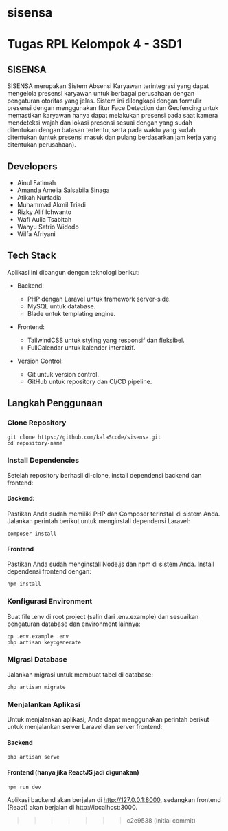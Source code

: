 # sisensa
Tugas RPL Kelompok 4 - 3SD1
=======
## SISENSA

SISENSA merupakan Sistem Absensi Karyawan terintegrasi yang dapat mengelola presensi karyawan untuk berbagai perusahaan dengan pengaturan otoritas yang jelas. Sistem ini dilengkapi dengan formulir presensi dengan menggunakan fitur Face Detection dan Geofencing untuk memastikan karyawan hanya dapat melakukan presensi pada saat kamera mendeteksi wajah dan lokasi presensi sesuai dengan yang sudah ditentukan dengan batasan tertentu, serta pada waktu yang sudah ditentukan (untuk presensi masuk dan pulang berdasarkan jam kerja yang ditentukan perusahaan).

## Developers 

-   Ainul Fatimah
-   Amanda Amelia Salsabila Sinaga
-   Atikah Nurfadia
-   Muhammad Akmil Triadi
-   Rizky Alif Ichwanto
-   Wafi Aulia Tsabitah
-   Wahyu Satrio Widodo
-   Wilfa Afriyani 

## Tech Stack

Aplikasi ini dibangun dengan teknologi berikut:

-   Backend:

    -   PHP dengan Laravel untuk framework server-side.
    -   MySQL untuk database.
    -   Blade untuk templating engine.

-   Frontend:
    -   TailwindCSS untuk styling yang responsif dan fleksibel.
    -   FullCalendar untuk kalender interaktif.

-   Version Control:
    -   Git untuk version control.
    -   GitHub untuk repository dan CI/CD pipeline.

## Langkah Penggunaan

### Clone Repository

    git clone https://github.com/kalaScode/sisensa.git
    cd repository-name

### Install Dependencies

Setelah repository berhasil di-clone, install dependensi backend dan frontend:

#### Backend:

Pastikan Anda sudah memiliki PHP dan Composer terinstall di sistem Anda. Jalankan perintah berikut untuk menginstall dependensi Laravel:

    composer install

#### Frontend

Pastikan Anda sudah menginstall Node.js dan npm di sistem Anda. Install dependensi frontend dengan:

    npm install

### Konfigurasi Environment

Buat file .env di root project (salin dari .env.example) dan sesuaikan pengaturan database dan environment lainnya:

    cp .env.example .env
    php artisan key:generate

### Migrasi Database

Jalankan migrasi untuk membuat tabel di database:

    php artisan migrate

### Menjalankan Aplikasi

Untuk menjalankan aplikasi, Anda dapat menggunakan perintah berikut untuk menjalankan server Laravel dan server frontend:

#### Backend

    php artisan serve

#### Frontend (hanya jika ReactJS jadi digunakan)

    npm run dev

Aplikasi backend akan berjalan di http://127.0.0.1:8000, sedangkan frontend (React) akan berjalan di http://localhost:3000.
>>>>>>> c2e9538 (initial commit)

